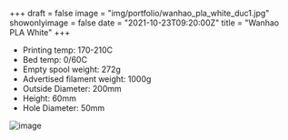 +++
draft = false
image = "img/portfolio/wanhao_pla_white_duc1.jpg"
showonlyimage = false
date = "2021-10-23T09:20:00Z"
title = "Wanhao PLA White"
+++

* Printing temp: 170-210C
* Bed temp: 0/60C
* Empty spool weight: 272g
* Advertised filament weight: 1000g
* Outside Diameter: 200mm
* Height: 60mm
* Hole Diameter: 50mm
<!--more-->

![image](/img/portfolio/wanhao_pla_white_duc1.jpg)

